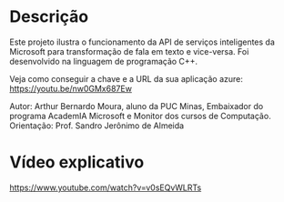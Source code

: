 # Descrição
Este projeto ilustra o funcionamento da API de serviços inteligentes da Microsoft para transformação de fala em texto e vice-versa. Foi desenvolvido na linguagem de programação  C++.

Veja como conseguir a chave e a URL da sua aplicação azure: https://youtu.be/nw0GMx687Ew

Autor: Arthur Bernardo Moura, aluno da PUC Minas, Embaixador do programa AcademIA Microsoft e Monitor dos cursos de Computação.
Orientação: Prof. Sandro Jerônimo de Almeida
# Vídeo explicativo
https://www.youtube.com/watch?v=v0sEQvWLRTs

